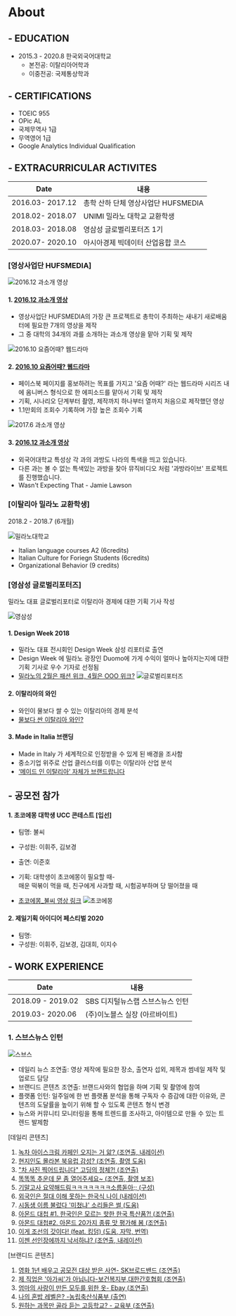 # About 


## - EDUCATION
- 2015.3 - 2020.8 한국외국어대학교 
  + 본전공: 이탈리아어학과
  + 이중전공: 국제통상학과

## - CERTIFICATIONS
- TOEIC 955
- OPic AL
- 국제무역사 1급
- 무역영어 1급
- Google Analytics Individual Qualification


## - EXTRACURRICULAR ACTIVITES
 | Date             	| 내용 	|
|------------------	|--------------	|
| 2016.03- 2017.12 	| 총학 산하 단체 영상사업단 HUFSMEDIA             	|
| 2018.02- 2018.07 	| UNIMI 밀라노 대학교 교환학생            	|
| 2018.03- 2018.08 	| 영삼성 글로벌리포터즈 1기            	|
| 2020.07- 2020.10 	| 아시아경제 빅데이터 산업융합 코스           	|

### [영상사업단 HUFSMEDIA]

 ![2016.12 과소개 영상](picture\Saeteo.jpg)
#### 1.  [ 2016.12 과소개 영상](https://www.facebook.com/hufsmedia/videos/1089582977818370/) 
- 영상사업단 HUFSMEDIA의 가장 큰 프로젝트로 총학이 주최하는 새내기 새로배움터에 필요한 7개의 영상을 제작
- 그 중 대학의 34개의 과를 소개하는 과소개 영상을 맡아 기획 및 제작

 ![2016.10 요즘어때? 웹드라마](picture\howsthesedays.jpg)
#### 2.  [ 2016.10 요즘어때? 웹드라마](https://www.facebook.com/hufsmedia/videos/998109156965753/) 
- 페이스북 페이지를 홍보하려는 목표를 가지고 '요즘 어때?' 라는 웹드라마 시리즈 내에 옴니버스 형식으로 한 에피소드를 맡아서 기획 및 제작
- 기획, 시나리오 단계부터 촬영, 제작까지 하나부터 열까지 처음으로 제작했던 영상
- 1.1만회의 조회수 기록하며 가장 높은 조회수 기록 

 ![2017.6 과소개 영상](picture\live.jpg)
#### 3.  [ 2016.12 과소개 영상](https://www.facebook.com/hufsmedia/videos/1214934621949871/) 
- 외국어대학교 특성상 각 과의 과방도 나라의 특색을 띄고 있습니다.
- 다른 과는 볼 수 없는 특색있는 과방을 찾아 뮤직비디오 처럼 '과방라이브' 프로젝트를 진행했습니다. 
- Wasn't Expecting That - Jamie Lawson

### [이탈리아 밀라노 교환학생]
 2018.2 - 2018.7 (6개월)

![밀라노대학교](picture\unimi.jpg)
  + Italian language courses A2 (6credits)
  + Italian Culture for Foriegn Students (6credits) 
  + Organizational Behavior (9 credits)

### [영삼성 글로벌리포터즈]
밀라노 대표 글로벌리포터로 이탈리아 경제에 대한 기획 기사 작성

![영삼성](picture\youngsamsung.jpg)

#### 1. Design Week 2018
- 밀라노 대표 전시회인 Design Week 삼성 리포터로 출연
- Design Week 에 밀라노 광장인 Duomo에 가게 수익이 얼마나 높아지는지에 대한 기획 기사로 우수 기자로 선정됨 
- [밀라노의 2월은 패션 위크, 4월은 OOO 위크?](https://www.youngsamsung.com/board/boardView.do?board_seq=70233) 
![글로벌리포터즈](picture\glee.jpg)

#### 2. 이탈리아의 와인
- 와인이 물보다 쌀 수 있는 이탈리아의 경제 분석
- [물보다 싼 이탈리아 와인?](https://www.youngsamsung.com/board/boardView.do?board_seq=70567) 

#### 3. Made in Italia 브랜딩
- Made in Italy 가 세계적으로 인정받을 수 있게 된 배경을 조사함
- 중소기업 위주로 산업 클러스터를 이루는 이탈리아 산업 분석
- [‘메이드 인 이탈리아’ 자체가 브랜드랍니다](https://www.youngsamsung.com/board/boardView.do?board_seq=70126) 

## - 공모전 참가 

#### 1. 초코에몽 대학생 UCC 콘테스트 [입선]
- 팀명: 불씨 
- 구성원: 이휘주, 김보경
- 출연: 이준호
- 기획: 대학생이 초코에몽이 필요할 때-  
매운 떡볶이 먹을 때, 친구에게 사과할 때, 시험공부하며 당 떨어졌을 때

- [초코에몽_불씨 영상 링크](https://youtu.be/Cj2C1djurBo) 
![초코에몽](picture\emong.jpg)

#### 2. 제일기획 아이디어 페스티벌 2020
- 팀명: 
- 구성원: 이휘주, 김보경, 김대희, 이지수


## - WORK EXPERIENCE
 | Date             	| 내용 	|
|------------------	|--------------	|
| 2018.09 - 2019.02	| SBS 디지털뉴스랩 스브스뉴스 인턴             	|
| 2019.03- 2020.06 	| (주)이노블스 실장 (아르바이트)            	|

### 1. 스브스뉴스 인턴
![스브스](\picture\subusu.jpg)

- 데일리 뉴스 조연출: 영상 제작에 필요한 장소, 출연자 섭외, 제목과 썸네일 제작 및 업로드 담당
- 브랜디드 콘텐츠 조연출: 브랜드사와의 협업을 하며 기획 및 촬영에 참여
- 플랫폼 인턴: 일주일에 한 번 플랫폼 분석을 통해 구독자 수 증감에 대한 이유와, 콘텐츠의 도달률을 높이기 위해 할 수 있도록 콘텐츠 형식 변경
- 뉴스와 커뮤니티 모니터링을 통해 트렌드를 조사하고, 아이템으로 만들 수 있는 트렌드 발제함

[데일리 콘텐츠]

1. [녹차 아이스크림 카페인 오지는 거 앎? (조연출, 내레이션)](https://www.youtube.com/watch?v=MHLeNO_ZsDc) 
2. [현지인도 몰라본 북유럽 감성? (조연출, 촬영 도움)](https://www.youtube.com/watch?v=LmDxJQILR_E)
3. ["차 사진 찍어드립니다" 고딩의 정체?! (조연출)](https://www.youtube.com/watch?v=0XOe3lnqD14)
4. [똑똑똑 추운데 문 좀 열어주세요~ (조연출, 촬영 보조)](https://www.youtube.com/watch?v=j2SSbF5o7Ak)
5. [기말고사 요약해드림ㅋㅋㅋㅋㅋㅋㅋ소름돋아;; (구성)](https://www.youtube.com/watch?v=eKYoTJBGUBk)
6. [외국인은 절대 이해 못하는 한국식 나이 (내레이션)](https://www.youtube.com/watch?v=XPyrJS4mA5w)
7. [시동생 이름 불렀다 '미쳤냐' 소리들은 썰 (도움)](https://www.youtube.com/watch?v=m-PzcBxu6HU)
8. [아몬드 대첩 #1. 한국인은 모르는 핫한 한국 특산품?! (조연출)](https://www.youtube.com/watch?v=Crk7cXNgqc4)
9. [아몬드 대첩#2. 아몬드 20가지 종류 맛 평가해 봄 (조연출)](https://www.youtube.com/watch?v=MrSuGZTZaKo)
10. [이게 조선의 갓이다! (feat. 킹덤) (도움, 자막, 번역)](https://www.youtube.com/watch?v=7uz6T-DRjQk)
11. [이젠 선인장에까지 낙서하냐? (조연출, 내레이션)](https://www.youtube.com/watch?v=mcHn4-8iVCk)

[브랜디드 콘텐츠]

1. [영화 1년 배우고 공모전 대상 받은 사연- SK브로드밴드 (조연출)](https://www.youtube.com/watch?v=UYw-lYfjh2o)
2. [제 직업은 '아가씨'가 아닙니다-보건복지부,대한간호협회 (조연출)](https://www.youtube.com/watch?v=8iEzbS3FcDs)
3. [엄마의 사랑이 만든 모두를 위한 옷- Ebay (조연출)](https://www.youtube.com/watch?v=6f7Zdr2oQk8)
4. [나의 혼밥 레벨은? -농립축산식품부 (출연)](https://www.youtube.com/watch?v=XJfL09Ivvmw)
5. [원하는 과목만 골라 듣는 고등학교? - 교육부 (조연출)](
https://www.youtube.com/watch?v=seL_FmBi-d8)

